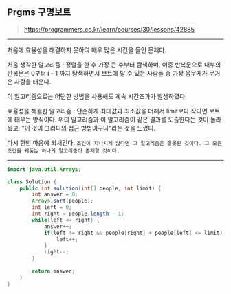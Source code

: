 ## Prgms 구명보트
> https://programmers.co.kr/learn/courses/30/lessons/42885

********
처음에 효율성을 해결하지 못하여 매우 많은 시간을 들인 문제다.


처음 생각한 알고리즘 : 정렬을 한 후 가장 큰 수부터 탐색하며, 이중 반복문으로 내부의 반복문은 0부터 i - 1 까지 탐색하면서 보트에 탈 수 있는 사람들 중 가장 몸무게가 무거운 사람을 태운다.


이 알고리즘으로는 어떤한 방법을 사용해도 계속 시간초과가 발생하였다.



효율성을 해결한 알고리즘 : 단순하게 최대값과 최소값을 더해서 limit보다 작다면 보트에 태우는 방식이다. 위의 알고리즘과 이 알고리즘이 같은 결과를 도출한다는 것이 놀라웠고, "이 것이 그리디의 접근 방법이구나"라는 것을 느꼈다. 



다시 한번 마음에 되새긴다. ```조건이 지나치게 많다면 그 알고리즘은 잘못된 것이다. 그 모든 조건을 꿰뚫는 하나의 알고리즘이 존재할 것이다.```
********

```java
import java.util.Arrays;

class Solution {
    public int solution(int[] people, int limit) {
        int answer = 0;
        Arrays.sort(people);
        int left = 0;
        int right = people.length - 1;
        while(left <= right) {
        	answer++;
        	if(left != right && people[right] + people[left] <= limit) {
        		left++;
        	}
        	right--;
        }
        
        return answer;
    }
}
```
